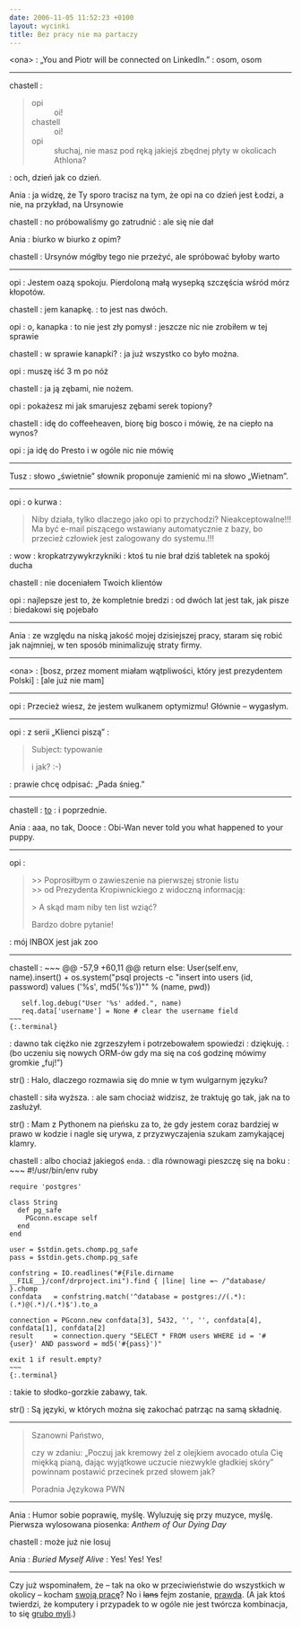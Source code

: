 ```yaml
---
date: 2006-11-05 11:52:23 +0100
layout: wycinki
title: Bez pracy nie ma partaczy
---
```


&lt;ona&gt;
: „You and Piotr will be connected on LinkedIn.”
: osom, osom

---

chastell
: <blockquote><dl><dt>opi</dt><dd>oi!</dd><dt>chastell</dt><dd>oi!</dd><dt>opi</dt><dd>słuchaj, nie masz pod ręką jakiejś zbędnej płyty w okolicach Athlona?</dd></dl></blockquote>
: och, dzień jak co dzień.

Ania
: ja widzę, że Ty sporo tracisz na tym, że opi na co dzień jest Łodzi, a nie, na przykład, na Ursynowie

chastell
: no próbowaliśmy go zatrudnić
: ale się nie dał

Ania
: biurko w biurko z opim?

chastell
: Ursynów mógłby tego nie przeżyć, ale spróbować byłoby warto

---

opi
: Jestem oazą spokoju. Pierdoloną małą wysepką szczęścia wśród mórz kłopotów.

chastell
: jem kanapkę.
: to jest nas dwóch.

opi
: o, kanapka
: to nie jest zły pomysł
: jeszcze nic nie zrobiłem w tej sprawie

chastell
: w sprawie kanapki?
: ja już wszystko co było można.

opi
: muszę iść 3 m po nóż

chastell
: ja ją zębami, nie nożem.

opi
: pokażesz mi jak smarujesz zębami serek topiony?

chastell
: idę do coffeeheaven, biorę big bosco i mówię, że na ciepło na wynos?

opi
: ja idę do Presto i w ogóle nic nie mówię

---

Tusz
: słowo „świetnie” słownik proponuje zamienić mi na słowo „Wietnam”.

---

opi
: o kurwa
: <blockquote><p>Niby działa, tylko dlaczego jako opi to przychodzi? Nieakceptowalne!!! Ma być e-mail piszącego wstawiany automatycznie z bazy, bo przecież człowiek jest zalogowany do systemu.!!!</p><p></p></blockquote>
: wow
: kropkatrzywykrzykniki
: ktoś tu nie brał dziś tabletek na spokój ducha

chastell
: nie doceniałem Twoich klientów

opi
: najlepsze jest to, że kompletnie bredzi
: od dwóch lat jest tak, jak pisze
: biedakowi się pojebało

---

Ania
: ze względu na niską jakość mojej dzisiejszej pracy, staram się robić jak najmniej, w ten sposób minimalizuję straty firmy.

---

&lt;ona&gt;
: [bosz, przez moment miałam wątpliwości, który jest prezydentem Polski]
: [ale już nie mam]

---

opi
: Przecież wiesz, że jestem wulkanem optymizmu! Głównie – wygasłym.

---

opi
: z serii „Klienci piszą”
: <blockquote><p>Subject: typowanie</p><p>i jak? :-)</p><p></p></blockquote>
: prawie chcę odpisać: „Pada śnieg.”

---

chastell
: [to](http://flickr.com/photos/dooce/286207083/ 'that dog takes the cake')
: i poprzednie.

Ania
: aaa, no tak, Dooce
: Obi-Wan never told you what happened to your puppy.

---

opi
: <blockquote><p>>> Poprosiłbym o zawieszenie na pierwszej stronie listu<br />>> od Prezydenta Kropiwnickiego z widoczną informacją:</p><p>> A skąd mam niby ten list wziąć?</p><p>Bardzo dobre pytanie!</p><p></p></blockquote>
: mój INBOX jest jak zoo

---

chastell
: 
    ~~~
    @@ -57,9 +60,11 @@
         return
       else:
         User(self.env, name).insert()
    +    os.system("psql projects -c \"insert into users (id, password) values ('%s', md5('%s'))\"" % (name, pwd))
    
       self.log.debug("User '%s' added.", name)
       req.data['username'] = None # clear the username field
    ~~~
    {:.terminal}
: dawno tak ciężko nie zgrzeszyłem i potrzebowałem spowiedzi
: dziękuję.
: (bo uczeniu się nowych ORM-ów gdy ma się na coś godzinę mówimy gromkie „fuj!”)

str()
: Halo, dlaczego rozmawia się do mnie w tym wulgarnym języku?

chastell
: siła wyższa.
: ale sam chociaż widzisz, że traktuję go tak, jak na to zasłużył.

str()
: Mam z Pythonem na pieńsku za to, że gdy jestem coraz bardziej w prawo w kodzie i nagle się urywa, z przyzwyczajenia szukam zamykającej klamry.

chastell
: albo chociaż jakiegoś <code>end</code>a.
: dla równowagi pieszczę się na boku
: 
    ~~~
    #!/usr/bin/env ruby
    
    require 'postgres'
    
    class String
      def pg_safe
        PGconn.escape self
      end
    end
    
    user = $stdin.gets.chomp.pg_safe
    pass = $stdin.gets.chomp.pg_safe
    
    confstring = IO.readlines("#{File.dirname __FILE__}/conf/drproject.ini").find { |line| line =~ /^database/ }.chomp
    confdata   = confstring.match('^database = postgres://(.*):(.*)@(.*)/(.*)$').to_a
    
    connection = PGconn.new confdata[3], 5432, '', '', confdata[4], confdata[1], confdata[2]
    result     = connection.query "SELECT * FROM users WHERE id = '#{user}' AND password = md5('#{pass}')"
    
    exit 1 if result.empty?
    ~~~
    {:.terminal}
: takie to słodko-gorzkie zabawy, tak.

str()
: Są języki, w których można się zakochać patrząc na samą składnię.

---

> Szanowni Państwo,
>
> czy w zdaniu: „Poczuj jak kremowy żel z olejkiem avocado otula Cię miękką pianą, dając wyjątkowe uczucie niezwykle gładkiej skóry” powinnam postawić przecinek przed słowem jak?
>
> Poradnia Językowa PWN

---

Ania
: Humor sobie poprawię, myślę. Wyluzuję się przy muzyce, myślę. Pierwsza wylosowana piosenka: <cite>Anthem of Our Dying Day</cite>

chastell
: może już nie losuj

Ania
: <cite>Buried Myself Alive</cite>
: Yes! Yes! Yes!

---

Czy już wspominałem, że – tak na oko w przeciwieństwie do wszystkich w okolicy – kocham [swoją pracę](http://civicrm.org/ 'teraz głównie grzebię przy CiviMailu')? No i <del>lans</del> fejm zostanie, [prawda](http://daily.art.pl/?d=2006-10-30 'daily instant classic'). (A jak ktoś twierdzi, że komputery i przypadek to w ogóle nie jest twórcza kombinacja, to się [grubo myli](wycinki/rssymy.png 'kultura, gazeta, pl').)
